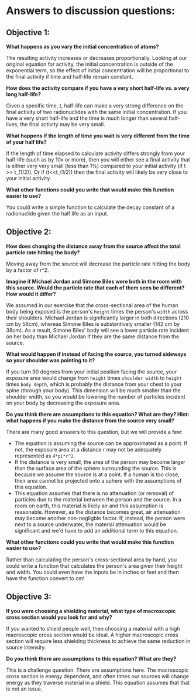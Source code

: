 # Answers to discussion questions:

## Objective 1:

**What happens as you vary the initial concentration of atoms?**

The resulting activity increases or decreases proportionally. Looking at our
original equation for activity, the initial concentration is outside of the
exponential term, so the effect of initial concentration will be proportional
to the final activity if time and half-life remain constant.

**How does the activity compare if you have a very short half-life vs. a very long half-life?**

Given a specific time, t, half-life can make a very strong difference on the
final activity of two radionuclides with the same initial concentration.
If you have a very short half-life and the time is much longer than several
half-lives, the final activity may be very small.

**What happens if the length of time you wait is very different from the time of your half life?**

If the length of time elapsed to calculate activity differs strongly from your
half-life (such as by 10x or more), then you will either see a final activity
that is either very very small (less than 1%) compared to your initial activity (if t >>
t_(1/2)). Or if (t<<t_(1/2)) then the final activity will likely be very close
to your initial activity.

**What other functions could you write that would make this function easier to use?**

You could write a simple function to calculate the decay constant of a radionuclide given the half life as an input.

## Objective 2:

**How does changing the distance away from the source affect the total particle rate hitting the body?**

Moving away from the source will decrease the particle rate hitting the body by
a factor of r^2.

**Imagine if Michael Jordan and Simone Biles were both in the room with this source. Would the particle rate that each of them sees be different? How would it differ?**

We assumed in our exercise that the cross-sectional area of the human body
being exposed is the person's `height` times the person's `width` across their
shoulders. Michael Jordan is significantly larger in both directions (210 cm by
58cm),
whereas Simone Biles is substantively smaller (142 cm by 38cm). As a result, Simone Biles'
body will see a lower particle rate incident on her body than Michael Jordan if
they are the same distance from the source.

**What would happen if instead of facing the source, you turned sideways so your shoulder was pointing to it?**

If you turn 90 degrees from your initial position facing the source, your
exposure area would change from `height` times `shoulder width` to `height`
times `body depth`, which is probably the distance from your chest to your
spine (through your body). This dimension will be much smaller than the
shoulder width, so you would be lowering the number of particles incident on
your body by decreasing the exposure area.

**Do you think there are assumptions to this equation? What are they? Hint: what happens if you make the distance from the source very small?**

There are many good answers to this question, but we will provide a few:
* The equation is assuming the source can be approximated as a point. If not,
  the exposure area at a distance r may not be adequately represented as
  `4*pi*r^2`.
* If the distance is very small, the area of the person may become larger than
  the surface area of the sphere surrounding the source. This is because we
  assume the source is at a point. If a human is too close, their area
  cannot be projected onto a sphere with the assumptions of this equation.
* This equation assumes that there is no attenuation (or removal) of particles
  due to the material between the person and the source. In a
  room on earth, this material is likely air and this assumption is reasonable. However, as the
  distance becomes great, air attenuation may become another non-negligble
  factor. If, instead, the person were next to a source underwater, the
  material attenuation would be significant and we'd have to add an
  additional term to this equation.

**What other functions could you write that would make this function easier to use?**

Rather than calculating the person's cross-sectional area by hand, you could
write a function that calculates the person's area given their height and width.
You could even have the inputs be in inches or feet and then have the function convert to cm!

## Objective 3:

**If you were choosing a shielding material, what type of macroscopic cross section would you look for and why?**

If you wanted to shield people well, then choosing a material with a high
macroscopic cross section would be ideal. A higher macroscopic cross section
will require less shielding thickness to achieve the same reduction in source
intensity.

**Do you think there are assumptions to this equation?  What are they?**

This is a challenge question. There are assumptions here. The macroscopic cross
section is energy dependent, and often times our sources will change energy as
they traverse material in a shield. This equation assumes that that is not an
issue.
